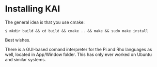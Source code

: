 # Installing KAI

The general idea is that you use cmake:

	$ mkdir build && cd build && cmake .. && make && sudo make install

Best wishes.

There is a GUI-based comand interpreter for the Pi and Rho languages as well, located in App/Window folder. This has only ever worked on Ubuntu and similar systems.


